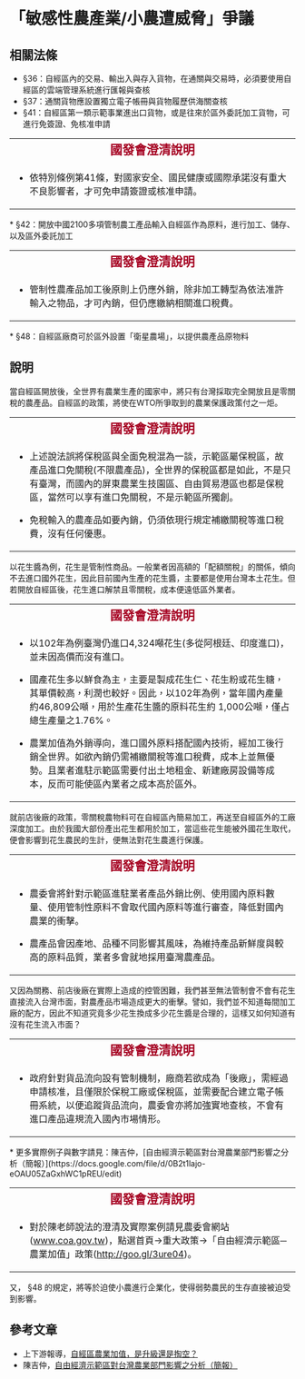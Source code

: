 # 「敏感性農產業/小農遭威脅」爭議

## 相關法條

* §36：自經區內的交易、輸出入與存入貨物，在通關與交易時，必須要使用自經區的雲端管理系統進行匯報與查核
* §37：通關貨物應設置獨立電子帳冊與貨物履歷供海關查核
* §41：自經區第一類示範事業進出口貨物，或是往來於區外委託加工貨物，可進行免簽證、免核准申請
<table border="0">
<tbody>
<tr>
<td style="text-align: center;"><strong><span style="font-size: 16pt; font-family: 微軟正黑體, sans-serif; font-style: normal; font-variant: normal; line-height: normal; color: #a50021;" lang="ZH-TW">國發會澄清說明</span></strong></td>
</tr>
<tr>
<td>
<ul>
<li>
<p>依特別條例第41條，對國家安全、國民健康或國際承諾沒有重大不良影響者，才可免申請簽證或核准申請。</p>
</li>
</ul>
</td>
</tr>
</tbody>
</table>
* §42：開放中國2100多項管制農工產品輸入自經區作為原料，進行加工、儲存、以及區外委託加工
<table border="0">
<tbody>
<tr>
<td style="text-align: center;"><strong style="text-align: center;"><span style="font-size: 16pt; font-family: 微軟正黑體, sans-serif; color: #a50021;" lang="ZH-TW">國發會澄清說明</span></strong></td>
</tr>
<tr>
<td>
<ul>
<li>
<p>管制性農產品加工後原則上仍應外銷，除非加工轉型為依法准許輸入之物品，才可內銷，但仍應繳納相關進口稅費。</p>
</li>
</ul>
</td>
</tr>
</tbody>
</table>
* §48：自經區廠商可於區外設置「衛星農場」，以提供農產品原物料

## 說明

當自經區開放後，全世界有農業生產的國家中，將只有台灣採取完全開放且是零關稅的農產品。自經區的政策，將使在WTO所爭取到的農業保護政策付之一炬。
<table border="0">
<tbody>
<tr>
<td style="text-align: center;"><strong><span style="font-size: 16pt; font-family: 微軟正黑體, sans-serif; color: #a50021;" lang="ZH-TW">國發會澄清說明</span></strong></td>
</tr>
<tr>
<td>
<ul>
<li>
<p>上述說法誤將保稅區與全面免稅混為一談，示範區屬保稅區，故產品進口免關稅(不限農產品)，全世界的保稅區都是如此，不是只有臺灣，而國內的屏東農業生技園區、自由貿易港區也都是保稅區，當然可以享有進口免關稅，不是示範區所獨創。</p>
</li>
<li>
<p>免稅輸入的農產品如要內銷，仍須依現行規定補繳關稅等進口稅費，沒有任何優惠。</p>
</li>
</ul>
</td>
</tr>
</tbody>
</table>
以花生醬為例，花生是管制性商品。一般業者因高額的「配額關稅」的關係，傾向不去進口國外花生，因此目前國內生產的花生醬，主要都是使用台灣本土花生。但若開放自經區後，花生進口解禁且零關稅，成本便遠低區外業者。
<table border="0">
<tbody>
<tr>
<td style="text-align: center;"><strong><span style="font-size: 16pt; font-family: 微軟正黑體, sans-serif; color: #a50021;" lang="ZH-TW">國發會澄清說明</span></strong></td>
</tr>
<tr>
<td>
<ul>
<li>
<p>以102年為例臺灣仍進口4,324噸花生(多從阿根廷、印度進口)，並未因高價而沒有進口。</p>
</li>
<li>
<p>國產花生多以鮮食為主，主要是製成花生仁、花生粉或花生糖，其單價較高，利潤也較好。因此，以102年為例，當年國內產量約46,809公噸，用於生產花生醬的原料花生約 1,000公噸，僅占總生產量之1.76%。</p>
</li>
<li>
<p>農業加值為外銷導向，進口國外原料搭配國內技術，經加工後行銷全世界。如欲內銷仍需補繳關稅等進口稅費，成本上並無優勢。且業者進駐示範區需要付出土地租金、新建廠房設備等成本，反而可能使區內業者之成本高於區外。</p>
</li>
</ul>
</td>
</tr>
</tbody>
</table>
就前店後廠的政策，零關稅農物料可在自經區內簡易加工，再送至自經區外的工廠深度加工。由於我國大部份產出花生都用於加工，當這些花生能被外國花生取代，便會影響到花生農民的生計，便無法對花生農進行保護。
<table border="0">
<tbody>
<tr>
<td style="text-align: center;"><strong><span style="font-size: 16pt; font-family: 微軟正黑體, sans-serif; color: #a50021;" lang="ZH-TW">國發會澄清說明</span></strong></td>
</tr>
<tr>
<td>
<ul>
<li>
<p>農委會將針對示範區進駐業者產品外銷比例、使用國內原料數量、使用管制性原料不會取代國內原料等進行審查，降低對國內農業的衝擊。</p>
</li>
<li>
<p>農產品會因產地、品種不同影響其風味，為維持產品新鮮度與較高的原料品質，業者多會就地採用臺灣農產品。</p>
</li>
</ul>
</td>
</tr>
</tbody>
</table>
又因為關務、前店後廠在實際上造成的控管困難，我們甚至無法管制會不會有花生直接流入台灣市面，對農產品市場造成更大的衝擊。譬如，我們並不知道每間加工廠的配方，因此不知道究竟多少花生換成多少花生醬是合理的，這樣又如何知道有沒有花生流入市面？
<table border="0">
<tbody>
<tr>
<td style="text-align: center;"><strong><span style="font-size: 16pt; font-family: 微軟正黑體, sans-serif; color: #a50021;" lang="ZH-TW">國發會澄清說明</span></strong></td>
</tr>
<tr>
<td>
<ul>
<li>政府針對貨品流向設有管制機制，廠商若欲成為「後廠」，需經過申請核准，且僅限於保稅工廠或保稅區，並需要配合建立電子帳冊系統，以便追蹤貨品流向，農委會亦將加強實地查核，不會有進口產品違規流入國內市場情形。</li>
</ul>
</td>
</tr>
</tbody>
</table></p>
* 更多實際例子與數字請見：陳吉仲，[自由經濟示範區對台灣農業部門影響之分析（簡報）](https://docs.google.com/file/d/0B2t1lajo-eOAU05ZaGxhWC1pREU/edit)
<table border="0">
<tbody>
<tr>
<td style="text-align: center;"><strong><span style="font-size: 16pt; font-family: 微軟正黑體, sans-serif; color: #a50021;" lang="ZH-TW">國發會澄清說明</span></strong></td>
</tr>
<tr>
<td>
<ul>
<li>
<p>對於陳老師說法的澄清及實際案例請見農委會網站(<a href="http://www.coa.gov.tw">www.coa.gov.tw</a>)，點選首頁&rarr;重大政策&rarr;「自由經濟示範區─農業加值」政策(<a href="http://goo.gl/3ure04">http://goo.gl/3ure04</a>)。</p>
</li>
</ul>
</td>
</tr>
</tbody>
</table>
又， §48 的規定，將等於迫使小農進行企業化，使得弱勢農民的生存直接被迫受到影響。

## 參考文章
* 上下游報導，[自經區農業加值，是升級還是掏空？](http://www.newsmarket.com.tw/blog/48706/)
* 陳吉仲，[自由經濟示範區對台灣農業部門影響之分析（簡報）](https://docs.google.com/file/d/0B2t1lajo-eOAU05ZaGxhWC1pREU/edit)
